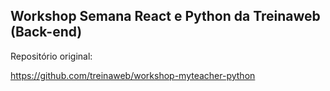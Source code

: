 ## Workshop Semana React e Python da Treinaweb (Back-end)

Repositório original:

https://github.com/treinaweb/workshop-myteacher-python
